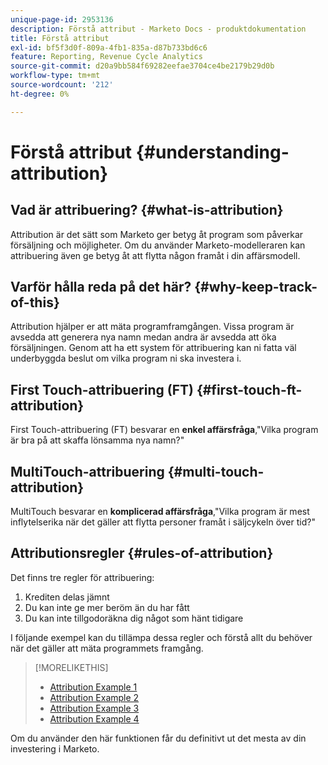 ```yaml
---
unique-page-id: 2953136
description: Förstå attribut - Marketo Docs - produktdokumentation
title: Förstå attribut
exl-id: bf5f3d0f-809a-4fb1-835a-d87b733bd6c6
feature: Reporting, Revenue Cycle Analytics
source-git-commit: d20a9bb584f69282eefae3704ce4be2179b29d0b
workflow-type: tm+mt
source-wordcount: '212'
ht-degree: 0%

---
```


# Förstå attribut {#understanding-attribution}

## Vad är attribuering? {#what-is-attribution}

Attribution är det sätt som Marketo ger betyg åt program som påverkar försäljning och möjligheter. Om du använder Marketo-modelleraren kan attribuering även ge betyg åt att flytta någon framåt i din affärsmodell.

## Varför hålla reda på det här? {#why-keep-track-of-this}

Attribution hjälper er att mäta programframgången. Vissa program är avsedda att generera nya namn medan andra är avsedda att öka försäljningen. Genom att ha ett system för attribuering kan ni fatta väl underbyggda beslut om vilka program ni ska investera i.

## First Touch-attribuering (FT) {#first-touch-ft-attribution}

First Touch-attribuering (FT) besvarar en **enkel affärsfråga**,&quot;Vilka program är bra på att skaffa lönsamma nya namn?&quot;

## MultiTouch-attribuering {#multi-touch-attribution}

MultiTouch besvarar en **komplicerad affärsfråga**,&quot;Vilka program är mest inflytelserika när det gäller att flytta personer framåt i säljcykeln över tid?&quot;

## Attributionsregler {#rules-of-attribution}

Det finns tre regler för attribuering:

1. Krediten delas jämnt
1. Du kan inte ge mer beröm än du har fått
1. Du kan inte tillgodoräkna dig något som hänt tidigare

I följande exempel kan du tillämpa dessa regler och förstå allt du behöver när det gäller att mäta programmets framgång.

>[!MORELIKETHIS]
>
>* [Attribution Example 1](/help/marketo/product-docs/reporting/revenue-cycle-analytics/revenue-tools/attribution/attribution-example-1.md)
>* [Attribution Example 2](/help/marketo/product-docs/reporting/revenue-cycle-analytics/revenue-tools/attribution/attribution-example-2.md)
>* [Attribution Example 3](/help/marketo/product-docs/reporting/revenue-cycle-analytics/revenue-tools/attribution/attribution-example-3.md)
>* [Attribution Example 4](/help/marketo/product-docs/reporting/revenue-cycle-analytics/revenue-tools/attribution/attribution-example-4.md)

Om du använder den här funktionen får du definitivt ut det mesta av din investering i Marketo.
